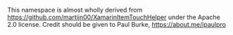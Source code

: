 ﻿This namespace is almost wholly derived from https://github.com/martijn00/XamarinItemTouchHelper under the Apache 2.0 license.
Credit should be given to Paul Burke, https://about.me/ipaulpro
